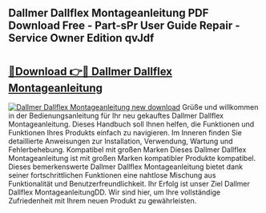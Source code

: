 ## Dallmer Dallflex Montageanleitung PDF Download Free - Part-sPr User Guide Repair - Service Owner Edition qvJdf

# <h2><a href="http://df6bni.blite.top/?on=Dallmer+Dallflex+Montageanleitung">🔗Download 👉🔴 Dallmer Dallflex Montageanleitung</a></h2>

[![Dallmer Dallflex Montageanleitung new download](https://i.imgur.com/lujVjoI.png)](http://df6bni.blite.top/?on=Dallmer+Dallflex+Montageanleitung)
Grüße und willkommen in der Bedienungsanleitung für Ihr neu gekauftes Dallmer Dallflex Montageanleitung. Dieses Handbuch soll Ihnen helfen, die Funktionen und Funktionen Ihres Produkts einfach zu navigieren. Im Inneren finden Sie detaillierte Anweisungen zur Installation, Verwendung, Wartung und Fehlerbehebung. Kompatibel mit großen Marken Dieses Dallmer Dallflex Montageanleitung ist mit großen Marken kompatibler Produkte kompatibel. Dieses bemerkenswerte Dallmer Dallflex Montageanleitung bietet dank seiner fortschrittlichen Funktionen eine nahtlose Mischung aus Funktionalität und Benutzerfreundlichkeit. Ihr Erfolg ist unser Ziel Dallmer Dallflex MontageanleitungDD. Wir sind hier, um Ihre vollständige Zufriedenheit mit Ihrem neuen Produkt zu gewährleisten.
